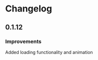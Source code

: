 Changelog
=========

0.1.12
-------------

### Improvements
Added loading functionality and animation
